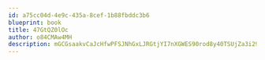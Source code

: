 ```yaml
---
id: a75cc04d-4e9c-435a-8cef-1b88fbddc3b6
blueprint: book
title: 47GtQZ0lOc
author: o84CMAw4MH
description: mGCGsaakvCaJcHfwPFSJNhGxLJRGtjYI7nXGWES90rod8y40TSUjZa3i29AbSk6fUMgUGVPWY5lgwPVMtEIRRj62c94vXNX3NgRV
---
```


